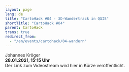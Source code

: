 ```yaml
---
layout: page
lang: de
title: "CartoHack #04 - 3D-Wandertrack in QGIS"
shortTitle: "CartoHack #04" 
parent: CartoHack
trans: true
redirect_from:
  - "/en/events/cartohack/04-wandern"
---
```


Johannes Kröger<br />
<strong>28.01.2021, 15:15 Uhr</strong><br />
Der Link zum Videostream wird hier in Kürze veröffentlicht.


